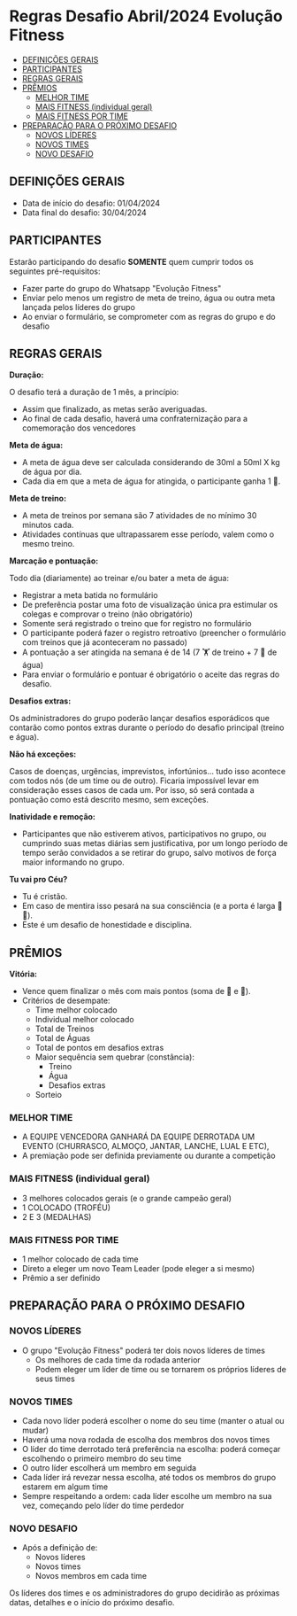 # Regras Desafio Abril/2024 Evolução Fitness

<!-- toc -->

- [DEFINIÇÕES GERAIS](#definicoes-gerais)
- [PARTICIPANTES](#participantes)
- [REGRAS GERAIS](#regras-gerais)
- [PRÊMIOS](#premios)
  - [MELHOR TIME](#melhor-time)
  - [MAIS FITNESS (individual geral)](#mais-fitness-individual-geral)
  - [MAIS FITNESS POR TIME](#mais-fitness-por-time)
- [PREPARAÇÃO PARA O PRÓXIMO DESAFIO](#preparacao-para-o-proximo-desafio)
  - [NOVOS LÍDERES](#novos-lideres)
  - [NOVOS TIMES](#novos-times)
  - [NOVO DESAFIO](#novo-desafio)

<!-- tocstop -->

## DEFINIÇÕES GERAIS

- Data de início do desafio: 01/04/2024
- Data final do desafio: 30/04/2024

## PARTICIPANTES

Estarão participando do desafio **SOMENTE** quem cumprir todos os seguintes pré-requisitos:

- Fazer parte do grupo do Whatsapp "Evolução Fitness"
- Enviar pelo menos um registro de meta de treino, água ou outra meta lançada pelos líderes do grupo
- Ao enviar o formulário, se comprometer com as regras do grupo e do desafio

## REGRAS GERAIS

**Duração:**

O desafio terá a duração de 1 mês, a princípio:

- Assim que finalizado, as metas serão averiguadas.
- Ao final de cada desafio, haverá uma confraternização para a comemoração dos vencedores

**Meta de água:**

- A meta de água deve ser calculada considerando de 30ml a 50ml X kg de água por dia.
- Cada dia em que a meta de água for atingida, o participante ganha 1 🫗.

**Meta de treino:**

- A meta de treinos por semana são 7 atividades de no mínimo 30 minutos cada.
- Atividades contínuas que ultrapassarem esse período, valem como o mesmo treino.

**Marcação e pontuação:**

Todo dia (diariamente) ao treinar e/ou bater a meta de água:

- Registrar a meta batida no formulário
- De preferência postar uma foto de visualização única pra estimular os colegas e comprovar o treino (não obrigatório)
- Somente será registrado o treino que for registro no formulário
- O participante poderá fazer o registro retroativo (preencher o formulário com treinos que já aconteceram no passado)
- A pontuação a ser atingida na semana é de 14 (7 🏋️ de treino + 7 🥤 de água)
- Para enviar o formulário e pontuar é obrigatório o aceite das regras do desafio.

**Desafios extras:**

Os administradores do grupo poderão lançar desafios esporádicos que contarão como pontos extras durante o período do desafio principal (treino e água).

**Não há exceções:**

Casos de doenças, urgências, imprevistos, infortúnios... tudo isso acontece com todos nós (de um time ou de outro). Ficaria impossível levar em consideração esses casos de cada um. Por isso, só será contada a pontuação como está descrito mesmo, sem exceções.

**Inatividade e remoção:**

- Participantes que não estiverem ativos, participativos no grupo, ou cumprindo suas metas diárias sem justificativa, por um longo período de tempo serão convidados a se retirar do grupo, salvo motivos de força maior informando no grupo.

**Tu vai pro Céu?**

- Tu é cristão.
- Em caso de mentira isso pesará na sua consciência (e a porta é larga 👿 🔱).
- Este é um desafio de honestidade e disciplina.

## PRÊMIOS

**Vitória:**

- Vence quem finalizar o mês com mais pontos (soma de 🥤 e 💪).
- Critérios de desempate:
  - Time melhor colocado
  - Individual melhor colocado
  - Total de Treinos
  - Total de Águas
  - Total de pontos em desafios extras
  - Maior sequência sem quebrar (constância):
    - Treino
    - Água
    - Desafios extras
  - Sorteio

### MELHOR TIME

- A EQUIPE VENCEDORA GANHARÁ DA EQUIPE DERROTADA UM EVENTO (CHURRASCO, ALMOÇO, JANTAR, LANCHE, LUAL E ETC),
- A premiação pode ser definida previamente ou durante a competição

### MAIS FITNESS (individual geral)

- 3 melhores colocados gerais (e o grande campeão geral)
- 1 COLOCADO (TROFÉU)
- 2 E 3 (MEDALHAS)

### MAIS FITNESS POR TIME

- 1 melhor colocado de cada time
- Direto a eleger um novo Team Leader (pode eleger a si mesmo)
- Prêmio a ser definido

## PREPARAÇÃO PARA O PRÓXIMO DESAFIO

### NOVOS LÍDERES

- O grupo "Evolução Fitness" poderá ter dois novos líderes de times
  - Os melhores de cada time da rodada anterior
  - Podem eleger um líder de time ou se tornarem os próprios líderes de seus times

### NOVOS TIMES

- Cada novo líder poderá escolher o nome do seu time (manter o atual ou mudar)
- Haverá uma nova rodada de escolha dos membros dos novos times
- O líder do time derrotado terá preferência na escolha: poderá começar escolhendo o primeiro membro do seu time
- O outro líder escolherá um membro em seguida
- Cada líder irá revezar nessa escolha, até todos os membros do grupo estarem em algum time
- Sempre respeitando a ordem: cada líder escolhe um membro na sua vez, começando pelo líder do time perdedor

### NOVO DESAFIO

- Após a definição de:
  - Novos líderes
  - Novos times
  - Novos membros em cada time

Os líderes dos times e os administradores do grupo decidirão as próximas datas, detalhes e o início do próximo desafio.
